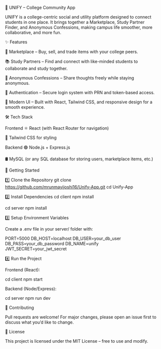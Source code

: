 🏫 UNIFY – College Community App

UNIFY is a college-centric social and utility platform designed to connect students in one place.
It brings together a Marketplace, Study Partner Finder, and Anonymous Confessions, making campus life smoother, more collaborative, and more fun.

✨ Features

🛒 Marketplace – Buy, sell, and trade items with your college peers.

📚 Study Partners – Find and connect with like-minded students to collaborate and study together.

🙈 Anonymous Confessions – Share thoughts freely while staying anonymous.

🔐 Authentication – Secure login system with PRN and token-based access.

🎨 Modern UI – Built with React, Tailwind CSS, and responsive design for a smooth experience.

🛠️ Tech Stack

Frontend
⚛️ React (with React Router for navigation)

🎨 Tailwind CSS for styling

Backend
🟢 Node.js + Express.js

🛢️ MySQL (or any SQL database for storing users, marketplace items, etc.)

🚀 Getting Started

1️⃣ Clone the Repository
git clone https://github.com/mrunmayijoshi16/Unify-App.git
cd Unify-App

2️⃣ Install Dependencies
cd client
npm install

cd server
npm install

3️⃣ Setup Environment Variables

Create a .env file in your server/ folder with:

PORT=5000
DB_HOST=localhost
DB_USER=your_db_user
DB_PASS=your_db_password
DB_NAME=unify
JWT_SECRET=your_jwt_secret

4️⃣ Run the Project

Frontend (React):

cd client
npm start


Backend (Node/Express):

cd server
npm run dev


🤝 Contributing

Pull requests are welcome! For major changes, please open an issue first to discuss what you’d like to change.

📜 License

This project is licensed under the MIT License – free to use and modify.

